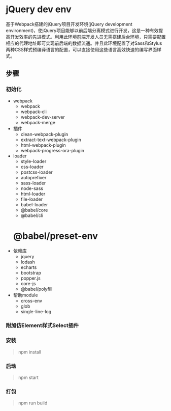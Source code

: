 # jQuery dev env

基于Webpack搭建的jQuery项目开发环境(jQuery development environment)，使jQuery项目能够以前后端分离模式进行开发，这是一种有效提高开发效率的先进模式。利用此环境前端开发人员无需搭建后台环境，只需要配置相应的代理地址即可实现前后端的数据流通。并且此环境配置了对Sass和Stylus两种CSS样式预编译语言的配置，可以直接使用这些语言高效快速的编写界面样式。

## 步骤

### 初始化
* webpack
  * webpack
  * webpack-cli
  * webpack-dev-server
  * webpack-merge
* 插件	
  * clean-webpack-plugin
  * extract-text-webpack-plugin
  * html-webpack-plugin
  * webpack-progress-ora-plugin
* loader
  * style-loader
  * css-loader
  * postcss-loader
  * autoprefixer
  * sass-loader
  * node-sass
  * html-loader
  * file-loader
  * babel-loader
  * @babel/core
  * @babel/cli
  # @babel/preset-env
* 依赖库
  * jquery
  * lodash
  * echarts
  * bootstrap
  * popper.js
  * core-js
  * @babel/polyfill
* 帮助module
  * cross-env
  * glob
  * single-line-log

### 附加仿Element样式Select插件


### 安装
> npm install  

### 启动
> npm start  

### 打包
> npm run build






